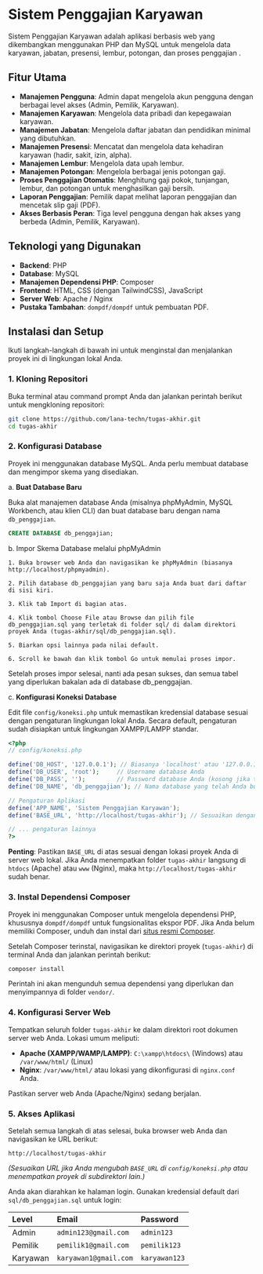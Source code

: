 # Sistem Penggajian Karyawan

Sistem Penggajian Karyawan adalah aplikasi berbasis web yang dikembangkan menggunakan PHP dan MySQL untuk mengelola data karyawan, jabatan, presensi, lembur, potongan, dan proses penggajian .

## Fitur Utama

*   **Manajemen Pengguna**: Admin dapat mengelola akun pengguna dengan berbagai level akses (Admin, Pemilik, Karyawan).
*   **Manajemen Karyawan**: Mengelola data pribadi dan kepegawaian karyawan.
*   **Manajemen Jabatan**: Mengelola daftar jabatan dan pendidikan minimal yang dibutuhkan.
*   **Manajemen Presensi**: Mencatat dan mengelola data kehadiran karyawan (hadir, sakit, izin, alpha).
*   **Manajemen Lembur**: Mengelola data upah lembur.
*   **Manajemen Potongan**: Mengelola berbagai jenis potongan gaji.
*   **Proses Penggajian Otomatis**: Menghitung gaji pokok, tunjangan, lembur, dan potongan untuk menghasilkan gaji bersih.
*   **Laporan Penggajian**: Pemilik dapat melihat laporan penggajian dan mencetak slip gaji (PDF).
*   **Akses Berbasis Peran**: Tiga level pengguna dengan hak akses yang berbeda (Admin, Pemilik, Karyawan).

## Teknologi yang Digunakan

*   **Backend**: PHP
*   **Database**: MySQL
*   **Manajemen Dependensi PHP**: Composer
*   **Frontend**: HTML, CSS (dengan TailwindCSS), JavaScript
*   **Server Web**: Apache / Nginx
*   **Pustaka Tambahan**: `dompdf/dompdf` untuk pembuatan PDF.

## Instalasi dan Setup

Ikuti langkah-langkah di bawah ini untuk menginstal dan menjalankan proyek ini di lingkungan lokal Anda.

### 1. Kloning Repositori

Buka terminal atau command prompt Anda dan jalankan perintah berikut untuk mengkloning repositori:

```bash
git clone https://github.com/lana-techn/tugas-akhir.git
cd tugas-akhir
```

### 2. Konfigurasi Database

Proyek ini menggunakan database MySQL. Anda perlu membuat database dan mengimpor skema yang disediakan.

a. **Buat Database Baru**

Buka alat manajemen database Anda (misalnya phpMyAdmin, MySQL Workbench, atau klien CLI) dan buat database baru dengan nama `db_penggajian`.

```sql
CREATE DATABASE db_penggajian;
```

b. Impor Skema Database melalui phpMyAdmin

    1. Buka browser web Anda dan navigasikan ke phpMyAdmin (biasanya http://localhost/phpmyadmin).
  
    2. Pilih database db_penggajian yang baru saja Anda buat dari daftar di sisi kiri.
  
    3. Klik tab Import di bagian atas.
  
    4. Klik tombol Choose File atau Browse dan pilih file db_penggajian.sql yang terletak di folder sql/ di dalam direktori proyek Anda (tugas-akhir/sql/db_penggajian.sql).
  
    5. Biarkan opsi lainnya pada nilai default.
  
    6. Scroll ke bawah dan klik tombol Go untuk memulai proses impor.

Setelah proses impor selesai, nanti ada pesan sukses, dan semua tabel yang diperlukan bakalan ada di database db_penggajian.



c. **Konfigurasi Koneksi Database**

Edit file `config/koneksi.php` untuk memastikan kredensial database sesuai dengan pengaturan lingkungan lokal Anda. Secara default, pengaturan sudah disiapkan untuk lingkungan XAMPP/LAMPP standar.

```php
<?php
// config/koneksi.php

define('DB_HOST', '127.0.0.1'); // Biasanya 'localhost' atau '127.0.0.1'
define('DB_USER', 'root');     // Username database Anda
define('DB_PASS', '');         // Password database Anda (kosong jika tidak ada)
define('DB_NAME', 'db_penggajian'); // Nama database yang telah Anda buat

// Pengaturan Aplikasi
define('APP_NAME', 'Sistem Penggajian Karyawan');
define('BASE_URL', 'http://localhost/tugas-akhir'); // Sesuaikan dengan URL proyek Anda

// ... pengaturan lainnya
?>
```

**Penting**: Pastikan `BASE_URL` di atas sesuai dengan lokasi proyek Anda di server web lokal. Jika Anda menempatkan folder `tugas-akhir` langsung di `htdocs` (Apache) atau `www` (Nginx), maka `http://localhost/tugas-akhir` sudah benar.

### 3. Instal Dependensi Composer

Proyek ini menggunakan Composer untuk mengelola dependensi PHP, khususnya `dompdf/dompdf` untuk fungsionalitas ekspor PDF. Jika Anda belum memiliki Composer, unduh dan instal dari [situs resmi Composer](https://getcomposer.org/download/).

Setelah Composer terinstal, navigasikan ke direktori proyek (`tugas-akhir`) di terminal Anda dan jalankan perintah berikut:

```bash
composer install
```

Perintah ini akan mengunduh semua dependensi yang diperlukan dan menyimpannya di folder `vendor/`.

### 4. Konfigurasi Server Web

Tempatkan seluruh folder `tugas-akhir` ke dalam direktori root dokumen server web Anda. Lokasi umum meliputi:

*   **Apache (XAMPP/WAMP/LAMPP)**: `C:\xampp\htdocs\` (Windows) atau `/var/www/html/` (Linux)
*   **Nginx**: `/var/www/html/` atau lokasi yang dikonfigurasi di `nginx.conf` Anda.

Pastikan server web Anda (Apache/Nginx) sedang berjalan.

### 5. Akses Aplikasi

Setelah semua langkah di atas selesai, buka browser web Anda dan navigasikan ke URL berikut:

```
http://localhost/tugas-akhir
```

*(Sesuaikan URL jika Anda mengubah `BASE_URL` di `config/koneksi.php` atau menempatkan proyek di subdirektori lain.)*

Anda akan diarahkan ke halaman login. Gunakan kredensial default dari `sql/db_penggajian.sql` untuk login:

| Level     | Email                  | Password   |
| :-------- | :--------------------- | :--------- |
| Admin     | `admin123@gmail.com`   | `admin123` |
| Pemilik   | `pemilik1@gmail.com`   | `pemilik123` |
| Karyawan  | `karyawan1@gmail.com`  | `karyawan123` |

